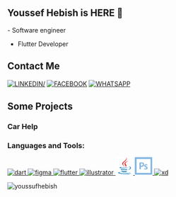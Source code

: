 <h2 align="left">Youssef Hebish is HERE 👑</h2>
- Software engineer

- Flutter Developer

<h2 align="left">Contact Me</h2>
<p align="left">
<a href="https://linkedin.com/in/yousseufhebish/" target="blank"><img align="center" src="http://img.shields.io/badge/linkedin-1863a9?logo=linkedin&style=for-the-badge&logoColor=white" alt="LINKEDIN/" height="30" width="40" /></a>
<a href="https://fb.com/youssufhebish" target="blank"><img align="center" src="https://img.shields.io/badge/facebook-3c5b9b?logo=facebook&style=for-the-badge&logoColor=white" alt="FACEBOOK" height="30" width="40" /></a>
<a href="https://wa.me/+201287719426" target="blank"><img align="center" src="https://img.shields.io/badge/whatsapp-30b945?logo=whatsapp&style=for-the-badge&logoColor=white" alt="WHATSAPP" height="30" width="40" /></a>
</p>

<h2 align="left">Some Projects</h2>

<h3 align="left">Car Help</h3>

<h3 align="left">Languages and Tools:</h3>
<p align="left"> <a href="https://dart.dev" target="_blank" rel="noreferrer"> <img src="https://www.vectorlogo.zone/logos/dartlang/dartlang-icon.svg" alt="dart" width="40" height="40"/> </a> <a href="https://www.figma.com/" target="_blank" rel="noreferrer"> <img src="https://www.vectorlogo.zone/logos/figma/figma-icon.svg" alt="figma" width="40" height="40"/> </a> <a href="https://flutter.dev" target="_blank" rel="noreferrer"> <img src="https://www.vectorlogo.zone/logos/flutterio/flutterio-icon.svg" alt="flutter" width="40" height="40"/> </a> <a href="https://www.adobe.com/in/products/illustrator.html" target="_blank" rel="noreferrer"> <img src="https://www.vectorlogo.zone/logos/adobe_illustrator/adobe_illustrator-icon.svg" alt="illustrator" width="40" height="40"/> </a> <a href="https://www.java.com" target="_blank" rel="noreferrer"> <img src="https://raw.githubusercontent.com/devicons/devicon/master/icons/java/java-original.svg" alt="java" width="40" height="40"/> </a> <a href="https://www.photoshop.com/en" target="_blank" rel="noreferrer"> <img src="https://raw.githubusercontent.com/devicons/devicon/master/icons/photoshop/photoshop-line.svg" alt="photoshop" width="40" height="40"/> </a> <a href="https://www.adobe.com/products/xd.html" target="_blank" rel="noreferrer"> <img src="https://cdn.worldvectorlogo.com/logos/adobe-xd.svg" alt="xd" width="40" height="40"/> </a> </p>

<p><img align="left" src="https://github-readme-stats.vercel.app/api/top-langs?username=youssufhebish&show_icons=true&locale=en&layout=compact" alt="youssufhebish" /></p>
